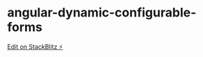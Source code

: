# angular-dynamic-configurable-forms

[Edit on StackBlitz ⚡️](https://stackblitz.com/edit/angular-dynamic-configurable-forms)